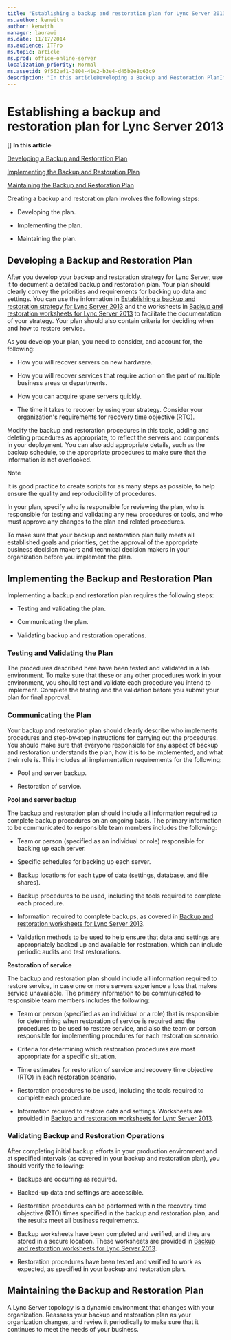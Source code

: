 ```yaml
---
title: "Establishing a backup and restoration plan for Lync Server 2013"
ms.author: kenwith
author: kenwith
manager: laurawi
ms.date: 11/17/2014
ms.audience: ITPro
ms.topic: article
ms.prod: office-online-server
localization_priority: Normal
ms.assetid: 9f562ef1-3804-41e2-b3e4-d45b2e8c63c9
description: "In this articleDeveloping a Backup and Restoration PlanImplementing the Backup and Restoration PlanMaintaining the Backup and Restoration Plan"
---
```


# Establishing a backup and restoration plan for Lync Server 2013
[]
 **In this article**
  
[Developing a Backup and Restoration Plan](#sectionSection0)
  
[Implementing the Backup and Restoration Plan](#sectionSection1)
  
[Maintaining the Backup and Restoration Plan](#sectionSection2)
  
Creating a backup and restoration plan involves the following steps:
  
- Developing the plan.
    
- Implementing the plan.
    
- Maintaining the plan.
    
## Developing a Backup and Restoration Plan
<a name="sectionSection0"> </a>

After you develop your backup and restoration strategy for Lync Server, use it to document a detailed backup and restoration plan. Your plan should clearly convey the priorities and requirements for backing up data and settings. You can use the information in [Establishing a backup and restoration strategy for Lync Server 2013](establishing-a-backup-and-restoration-strategy.md) and the worksheets in [Backup and restoration worksheets for Lync Server 2013](backup-and-restoration-worksheets.md) to facilitate the documentation of your strategy. Your plan should also contain criteria for deciding when and how to restore service. 
  
As you develop your plan, you need to consider, and account for, the following:
  
- How you will recover servers on new hardware.
    
- How you will recover services that require action on the part of multiple business areas or departments.
    
- How you can acquire spare servers quickly.
    
- The time it takes to recover by using your strategy. Consider your organization's requirements for recovery time objective (RTO).
    
Modify the backup and restoration procedures in this topic, adding and deleting procedures as appropriate, to reflect the servers and components in your deployment. You can also add appropriate details, such as the backup schedule, to the appropriate procedures to make sure that the information is not overlooked. 
  
> [!NOTE]
> It is good practice to create scripts for as many steps as possible, to help ensure the quality and reproducibility of procedures. 
  
In your plan, specify who is responsible for reviewing the plan, who is responsible for testing and validating any new procedures or tools, and who must approve any changes to the plan and related procedures.
  
To make sure that your backup and restoration plan fully meets all established goals and priorities, get the approval of the appropriate business decision makers and technical decision makers in your organization before you implement the plan.
  
## Implementing the Backup and Restoration Plan
<a name="sectionSection1"> </a>

Implementing a backup and restoration plan requires the following steps:
  
- Testing and validating the plan.
    
- Communicating the plan.
    
- Validating backup and restoration operations.
    
### Testing and Validating the Plan

The procedures described here have been tested and validated in a lab environment. To make sure that these or any other procedures work in your environment, you should test and validate each procedure you intend to implement. Complete the testing and the validation before you submit your plan for final approval.
  
### Communicating the Plan

Your backup and restoration plan should clearly describe who implements procedures and step-by-step instructions for carrying out the procedures. You should make sure that everyone responsible for any aspect of backup and restoration understands the plan, how it is to be implemented, and what their role is. This includes all implementation requirements for the following:
  
- Pool and server backup.
    
- Restoration of service.
    
 **Pool and server backup**
  
The backup and restoration plan should include all information required to complete backup procedures on an ongoing basis. The primary information to be communicated to responsible team members includes the following:
  
- Team or person (specified as an individual or role) responsible for backing up each server.
    
- Specific schedules for backing up each server.
    
- Backup locations for each type of data (settings, database, and file shares).
    
- Backup procedures to be used, including the tools required to complete each procedure.
    
- Information required to complete backups, as covered in [Backup and restoration worksheets for Lync Server 2013](backup-and-restoration-worksheets.md).
    
- Validation methods to be used to help ensure that data and settings are appropriately backed up and available for restoration, which can include periodic audits and test restorations.
    
 **Restoration of service**
  
The backup and restoration plan should include all information required to restore service, in case one or more servers experience a loss that makes service unavailable. The primary information to be communicated to responsible team members includes the following:
  
- Team or person (specified as an individual or a role) that is responsible for determining when restoration of service is required and the procedures to be used to restore service, and also the team or person responsible for implementing procedures for each restoration scenario.
    
- Criteria for determining which restoration procedures are most appropriate for a specific situation.
    
- Time estimates for restoration of service and recovery time objective (RTO) in each restoration scenario.
    
- Restoration procedures to be used, including the tools required to complete each procedure.
    
- Information required to restore data and settings. Worksheets are provided in [Backup and restoration worksheets for Lync Server 2013](backup-and-restoration-worksheets.md).
    
### Validating Backup and Restoration Operations

After completing initial backup efforts in your production environment and at specified intervals (as covered in your backup and restoration plan), you should verify the following:
  
- Backups are occurring as required.
    
- Backed-up data and settings are accessible.
    
- Restoration procedures can be performed within the recovery time objective (RTO) times specified in the backup and restoration plan, and the results meet all business requirements.
    
- Backup worksheets have been completed and verified, and they are stored in a secure location. These worksheets are provided in [Backup and restoration worksheets for Lync Server 2013](backup-and-restoration-worksheets.md).
    
- Restoration procedures have been tested and verified to work as expected, as specified in your backup and restoration plan.
    
## Maintaining the Backup and Restoration Plan
<a name="sectionSection2"> </a>

A Lync Server topology is a dynamic environment that changes with your organization. Reassess your backup and restoration plan as your organization changes, and review it periodically to make sure that it continues to meet the needs of your business. 
  

